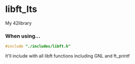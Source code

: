 # libft_lts
My 42library

### When using...
```c
#include "./includes/libft.h"
```
It'll include with all libft functions including GNL and ft_printf  
